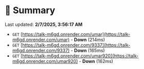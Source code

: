 # 📖 Summary
Last updated: **2/7/2025, 3:56:17 AM**

- `GET` [https://talk-m6gd.onrender.com/umar](https://talk-m6gd.onrender.com/umar) - **Down** (214ms)
- `GET` [https://talk-m6gd.onrender.com/9337](https://talk-m6gd.onrender.com/9337) - **Down** (165ms)
- `GET` [https://talk-m6gd.onrender.com/umar920](https://talk-m6gd.onrender.com/umar920) - **Down** (162ms)
